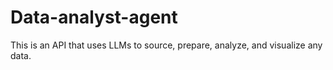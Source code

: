 # Data-analyst-agent
This is an API that uses LLMs to source, prepare, analyze, and visualize any data.
